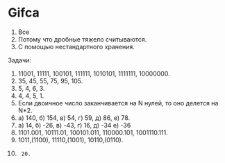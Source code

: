 # Gifca
1. Все
2. Потому что дробные тяжело считываются.
3. С помощью нестандартного хранения. 

Задачи:
1. 11001, 11111, 100101, 111111, 1010101, 1111111, 10000000.
2. 35, 45, 55, 75, 95, 105.
3. 5, 4, 6, 3.
4. 4, 4, 5, 1.
5. Если двоичное число заканчивается на N нулей, то оно делется на N*2.
6. а) 140, б) 154, в) 54, г) 59, д) 86, е) 78.
7. а) 14, б) -26, в) -43, г) 16, д) -34 е) -36
8. 1101.001, 10111.01, 100101.011, 110000.101, 1001110.111.
9. 1011,(1100), 11110,(1001), 10110,(0110).
10.      20.
